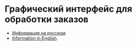# Графический интерфейс для обработки заказов
- [Информация на русском](https://github.com/gaifut/Project0/blob/main/README.ru.md).
- [Information in English](https://github.com/gaifut/Project0/blob/main/README.en.md).
